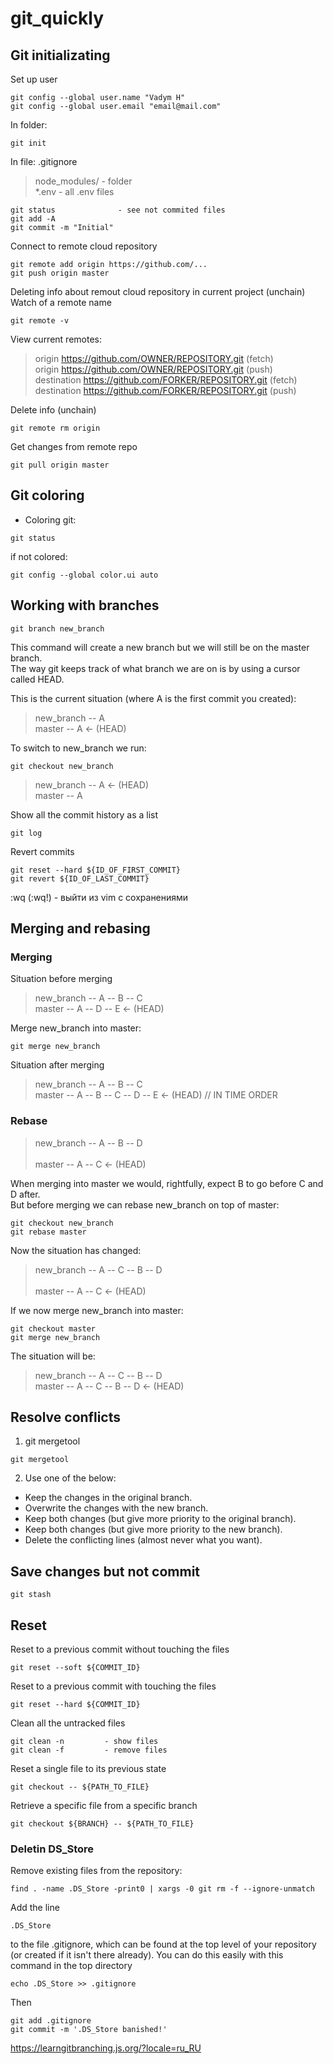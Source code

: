 # git_quickly

## Git initializating
Set up user
``` git
git config --global user.name "Vadym H"
git config --global user.email "email@mail.com"
```
In folder:
``` git
git init
```

In file: .gitignore 
> node_modules/           - folder </br>
> *.env                   - all .env files 


``` git
git status              - see not commited files 
git add -A 
git commit -m "Initial" 
```

Connect to remote cloud repository
```
git remote add origin https://github.com/...
git push origin master
```
Deleting info about remout cloud repository in current project (unchain)
Watch of a remote name
```
git remote -v                                 
```
View current remotes:
> origin  https://github.com/OWNER/REPOSITORY.git (fetch) </br>
> origin  https://github.com/OWNER/REPOSITORY.git (push) </br>
> destination  https://github.com/FORKER/REPOSITORY.git (fetch) </br>
> destination  https://github.com/FORKER/REPOSITORY.git (push) </br>

Delete info (unchain)
```
git remote rm origin  
```

Get changes from remote repo
``` git
git pull origin master        
```

## Git coloring
* Coloring git: 
``` git
git status        
```

if not colored: 
``` git
git config --global color.ui auto     
```
## Working with branches
``` git
git branch new_branch  
```
This command will create a new branch but we will still be on the master branch. </br>
The way git keeps track of what branch we are on is by using a cursor called HEAD.

This is the current situation (where A is the first commit you created):
> new_branch  -- A</br>
> master      -- A <- (HEAD)

To switch to new_branch we run:
``` git
git checkout new_branch 
```
> new_branch  -- A <- (HEAD)</br>
> master      -- A 

Show all the commit history as a list
``` git
git log 
```
Revert commits
``` git
git reset --hard ${ID_OF_FIRST_COMMIT}
git revert ${ID_OF_LAST_COMMIT}
```
:wq (:wq!) - выйти из vim с сохранениями

## Merging and rebasing

### Merging

Situation before merging
> new_branch  -- A -- B -- C       </br>
> master      -- A -- D -- E <- (HEAD)

Merge new_branch into master:
``` git
git merge new_branch
```
Situation after merging
> new_branch  -- A -- B -- C  </br>
> master      -- A -- B -- C -- D -- E <- (HEAD) // IN TIME ORDER

### Rebase
> new_branch  -- A -- B -- D     </br>         
> master      -- A -- C <- (HEAD)

When merging into master we would, rightfully, expect B to go before C and D after. </br>
But before merging we can rebase new_branch on top of master:  </br>
``` git
git checkout new_branch
git rebase master
```
Now the situation has changed:
> new_branch  -- A -- C -- B -- D </br>         
> master      -- A -- C <- (HEAD)

If we now merge new_branch into master:
``` git
git checkout master
git merge new_branch
```
The situation will be:
> new_branch  -- A -- C -- B -- D          </br>
> master      -- A -- C -- B -- D <- (HEAD)

## Resolve conflicts
1. git mergetool
``` git
git mergetool
```
2. Use one of the below: 
- Keep the changes in the original branch.
- Overwrite the changes with the new branch.
- Keep both changes (but give more priority to the original branch).
- Keep both changes (but give more priority to the new branch).
- Delete the conflicting lines (almost never what you want).

## Save changes but not commit
``` 
git stash
``` 
## Reset
Reset to a previous commit without touching the files
``` git
git reset --soft ${COMMIT_ID}
```

Reset to a previous commit with touching the files
``` git
git reset --hard ${COMMIT_ID}
```

Clean all the untracked files
``` git
git clean -n         - show files
git clean -f         - remove files
```

Reset a single file to its previous state
``` git
git checkout -- ${PATH_TO_FILE}
```

Retrieve a specific file from a specific branch
``` git
git checkout ${BRANCH} -- ${PATH_TO_FILE}
```

### Deletin DS_Store
Remove existing files from the repository:
```
find . -name .DS_Store -print0 | xargs -0 git rm -f --ignore-unmatch
```
Add the line
```
.DS_Store
```
to the file .gitignore, which can be found at the top level of your repository (or created if it isn't there already). You can do this easily with this command in the top directory
```
echo .DS_Store >> .gitignore
```
Then
```
git add .gitignore
git commit -m '.DS_Store banished!'
```


https://learngitbranching.js.org/?locale=ru_RU
